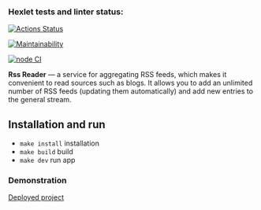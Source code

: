 ### Hexlet tests and linter status:
[![Actions Status](https://github.com/dkalabukhov/frontend-project-11/actions/workflows/hexlet-check.yml/badge.svg)](https://github.com/dkalabukhov/frontend-project-11/actions)

[![Maintainability](https://api.codeclimate.com/v1/badges/9dafc565b3dd827ec2a4/maintainability)](https://codeclimate.com/github/dkalabukhov/frontend-project-11/maintainability)

[![node CI](https://github.com/dkalabukhov/frontend-project-11/actions/workflows/linter-check.yml/badge.svg)](https://github.com/dkalabukhov/frontend-project-11/actions/workflows/linter-check.yml)

**Rss Reader** — a service for aggregating RSS feeds, which makes it convenient to read sources such as blogs. It allows you to add an unlimited number of RSS feeds (updating them automatically) and add new entries to the general stream.

## Installation and run

* `make install` installation
* `make build` build
* `make dev` run app

### Demonstration

[Deployed project](https://frontend-project-11-pi-kohl.vercel.app/)